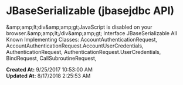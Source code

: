 # JBaseSerializable (jbasejdbc API)

&amp;amp;amp;lt;div&amp;amp;amp;gt;JavaScript is disabled on your browser.&amp;amp;amp;lt;/div&amp;amp;amp;gt; Interface JBaseSerializable All Known Implementing Classes: AccountAuthenticationRequest, AccountAuthenticationRequest.AccountUserCredentials, AuthenticationRequest, AuthenticationRequest.UserCredentials, BindRequest, CallSubroutineRequest,  

**Created At:** 9/25/2017 10:53:00 AM  
**Updated At:** 8/17/2018 2:25:53 AM  

